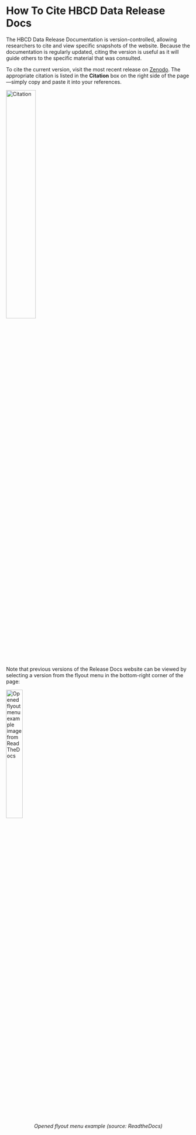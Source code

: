 # How To Cite HBCD Data Release Docs

The HBCD Data Release Documentation is version-controlled, allowing researchers to cite and view specific snapshots of the website. Because the documentation is regularly updated, citing the version is useful as it will guide others to the specific material that was consulted.

To cite the current version, visit the most recent release on [Zenodo](https://doi.org/10.5281/zenodo.15002829). The appropriate citation is listed in the **Citation** box on the right side of the page—simply copy and paste it into your references.

<img src="../../images/zenodo.png" alt="Citation" width="40%" height="auto" class="center">

Note that previous versions of the Release Docs website can be viewed by selecting a version from the flyout menu in the bottom-right corner of the page:

<div class="img-with-text">
    <img src="../../images/flyout-addons.webp" alt="Opened flyout menu example image from ReadTheDocs" width="30%" height="auto" class="center">
    <p style="text-align: center;"><i>Opened flyout menu example (source: ReadtheDocs)</i></p>
</div>

